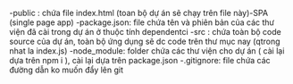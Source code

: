 <!-- tóm tắt -->
-public : chứa file index.html (toan bộ dự án sẽ chạy trên file này)-SPA (single page app)
-package.json: file chứa tên và phiên bản của các thư viện đã cài trong dự án ở thuộc tính dependentci
-src : chứa toàn bộ code source của dự án, toàn bộ ứng dụng sẽ dc code trên thư mục nay (qtrong nhat la index.js)
-node_module: folder chứa các thư viện cho dự án ( cài lại dựa trên npm i ), cài lại dựa trên package.json
-.gitignore: file chứa các đường dẫn ko muốn đẩy lên git 
